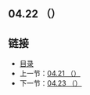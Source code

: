 ## 04.22 （）


## 链接
* [目录](https://github.com/alphaxlvii/go-zh/blob/master/tour/directory.md)
* 上一节：[04.21 （）](https://github.com/alphaxlvii/go-zh/blob/master/tour/04.21.md)
* 下一节：[04.23 （）](https://github.com/alphaxlvii/go-zh/blob/master/tour/04.23.md)
